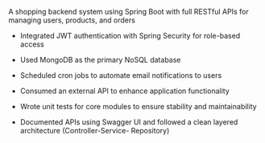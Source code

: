 A shopping backend system using Spring Boot with full RESTful APIs for managing users,
products, and orders
* Integrated JWT authentication with Spring Security for role-based access

* Used MongoDB as the primary NoSQL database

* Scheduled cron jobs to automate email notifications to users

* Consumed an external API to enhance application functionality

* Wrote unit tests for core modules to ensure stability and maintainability

* Documented APIs using Swagger UI and followed a clean layered architecture (Controller-Service-
Repository)
